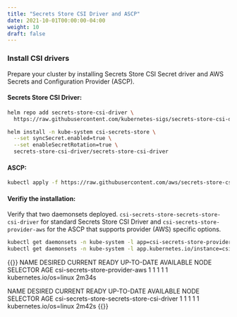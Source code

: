 ```yaml
---
title: "Secrets Store CSI Driver and ASCP"
date: 2021-10-01T00:00:00-04:00
weight: 10
draft: false
---
```


### Install CSI drivers
Prepare your cluster by installing Secrets Store CSI Secret driver and AWS Secrets and Configuration Provider (ASCP).

#### Secrets Store CSI Driver:

```bash
helm repo add secrets-store-csi-driver \
  https://raw.githubusercontent.com/kubernetes-sigs/secrets-store-csi-driver/master/charts

helm install -n kube-system csi-secrets-store \
  --set syncSecret.enabled=true \
  --set enableSecretRotation=true \
  secrets-store-csi-driver/secrets-store-csi-driver
```

#### ASCP: 
```bash
kubectl apply -f https://raw.githubusercontent.com/aws/secrets-store-csi-driver-provider-aws/main/deployment/aws-provider-installer.yaml
```

#### Verifiy the installation:
Verify that two daemonsets deployed. ```csi-secrets-store-secrets-store-csi-driver``` for standard Secrets Store CSI Driver and ```csi-secrets-store-provider-aws``` for the ASCP that supports provider (AWS) specific options.

```bash
kubectl get daemonsets -n kube-system -l app=csi-secrets-store-provider-aws
kubectl get daemonsets -n kube-system -l app.kubernetes.io/instance=csi-secrets-store
```
  
{{<output>}}
NAME                             DESIRED   CURRENT   READY   UP-TO-DATE   AVAILABLE   NODE SELECTOR            AGE
csi-secrets-store-provider-aws   1         1         1       1            1           kubernetes.io/os=linux   2m34s

NAME                                         DESIRED   CURRENT   READY   UP-TO-DATE   AVAILABLE   NODE SELECTOR            AGE
csi-secrets-store-secrets-store-csi-driver   1         1         1       1            1           kubernetes.io/os=linux   2m42s
{{</output>}}


